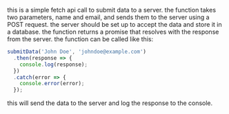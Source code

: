 this is a simple fetch api call to submit data to a server.
the function takes two parameters, name and email, and sends them to the server using a POST request.
the server should be set up to accept the data and store it in a database.
the function returns a promise that resolves with the response from the server.
the function can be called like this:
```javascript
submitData('John Doe', 'johndoe@example.com')
  .then(response => {
    console.log(response);
  })
  .catch(error => {
    console.error(error);
  });
```
this will send the data to the server and log the response to the console.